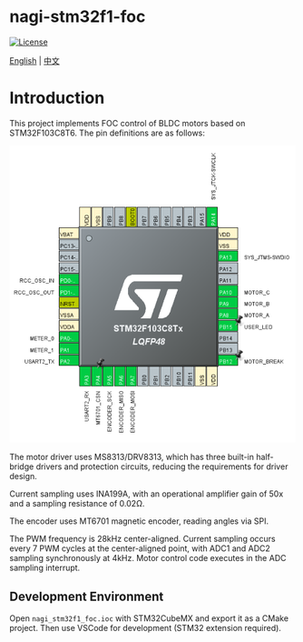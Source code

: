 # nagi-stm32f1-foc

[![License](https://img.shields.io/badge/License-GPL3-blue.svg)](https://www.gnu.org/licenses/gpl-3.0.en.html)

[English](README.md) | [中文](README_CN.md)

# Introduction
This project implements FOC control of BLDC motors based on STM32F103C8T6. The pin definitions are as follows:

![cube_mx](images/cube_mx.png)

The motor driver uses MS8313/DRV8313, which has three built-in half-bridge drivers and protection circuits, reducing the requirements for driver design.

Current sampling uses INA199A, with an operational amplifier gain of 50x and a sampling resistance of 0.02Ω.

The encoder uses MT6701 magnetic encoder, reading angles via SPI.

The PWM frequency is 28kHz center-aligned. Current sampling occurs every 7 PWM cycles at the center-aligned point, with ADC1 and ADC2 sampling synchronously at 4kHz.
Motor control code executes in the ADC sampling interrupt.

## Development Environment

Open `nagi_stm32f1_foc.ioc` with STM32CubeMX and export it as a CMake project. Then use VSCode for development (STM32 extension required).